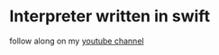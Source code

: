 # Interpreter written in swift

follow along on my [youtube channel](https://www.youtube.com/@4nem_matty) 
